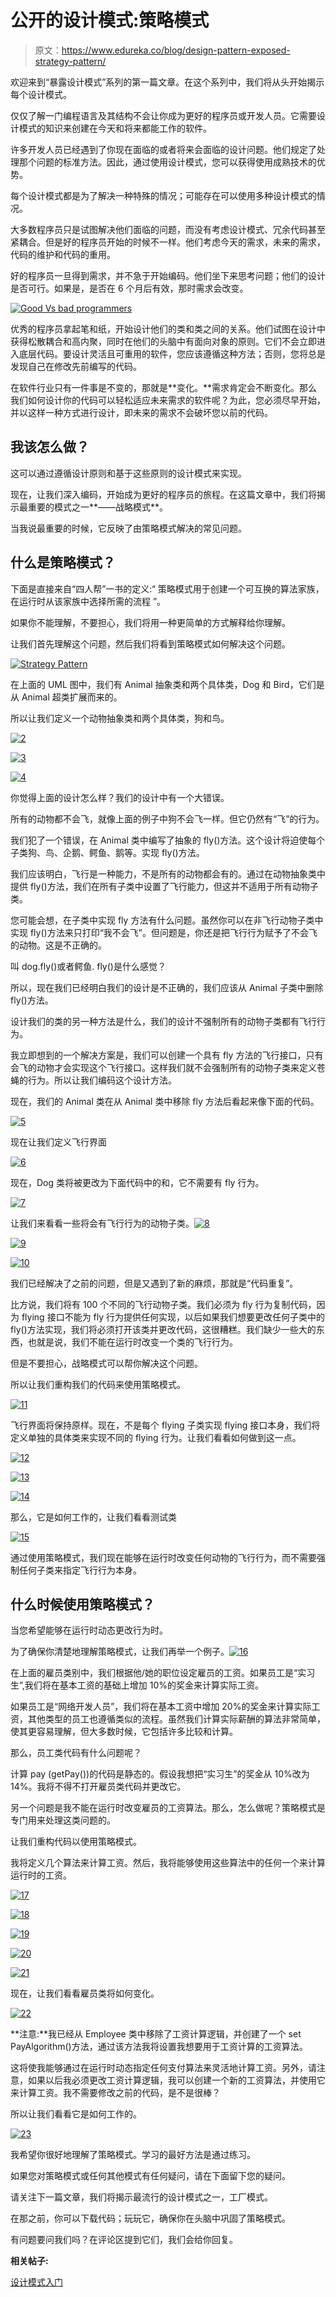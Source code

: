 # 公开的设计模式:策略模式

> 原文：<https://www.edureka.co/blog/design-pattern-exposed-strategy-pattern/>

欢迎来到“暴露设计模式”系列的第一篇文章。在这个系列中，我们将从头开始揭示每个设计模式。

仅仅了解一门编程语言及其结构不会让你成为更好的程序员或开发人员。它需要设计模式的知识来创建在今天和将来都能工作的软件。

许多开发人员已经遇到了你现在面临的或者将来会面临的设计问题。他们规定了处理那个问题的标准方法。因此，通过使用设计模式，您可以获得使用成熟技术的优势。

每个设计模式都是为了解决一种特殊的情况；可能存在可以使用多种设计模式的情况。

大多数程序员只是试图解决他们面临的问题，而没有考虑设计模式、冗余代码甚至紧耦合。但是好的程序员开始的时候不一样。他们考虑今天的需求，未来的需求，代码的维护和代码的重用。

好的程序员一旦得到需求，并不急于开始编码。他们坐下来思考问题；他们的设计是否可行。如果是，是否在 6 个月后有效，那时需求会改变。

[![Good Vs bad programmers](img/6e2a5ba2596549ba0704f4041981305c.png "Good Vs bad programmers")](https://cdn.edureka.co/blog/wp-content/uploads/2014/12/image.png)

优秀的程序员拿起笔和纸，开始设计他们的类和类之间的关系。他们试图在设计中获得松散耦合和高内聚，同时在他们的头脑中有面向对象的原则。它们不会立即进入底层代码。要设计灵活且可重用的软件，您应该遵循这种方法；否则，您将总是发现自己在修改先前编写的代码。

在软件行业只有一件事是不变的，那就是**变化。**需求肯定会不断变化。那么我们如何设计你的代码可以轻松适应未来需求的软件呢？为此，您必须尽早开始，并以这样一种方式进行设计，即未来的需求不会破坏您以前的代码。

## **我该怎么做？**

这可以通过遵循设计原则和基于这些原则的设计模式来实现。

现在，让我们深入编码，开始成为更好的程序员的旅程。在这篇文章中，我们将揭示最重要的模式之一**——战略模式**。

当我说最重要的时候，它反映了由策略模式解决的常见问题。

## **什么是策略模式？**

下面是直接来自“四人帮”一书的定义:“ 策略模式用于创建一个可互换的算法家族，在运行时从该家族中选择所需的流程 ”。

如果你不能理解，不要担心，我们将用一种更简单的方式解释给你理解。

让我们首先理解这个问题，然后我们将看到策略模式如何解决这个问题。

[![Strategy Pattern](img/93f13a87dbbae23eea517a9bb2621778.png "Strategy Pattern")](https://cdn.edureka.co/blog/wp-content/uploads/2014/12/1.png)

在上面的 UML 图中，我们有 Animal 抽象类和两个具体类，Dog 和 Bird，它们是从 Animal 超类扩展而来的。

所以让我们定义一个动物抽象类和两个具体类，狗和鸟。

[![2](img/dfca5131fbaa64abbf4fe65a40e06bb5.png)](https://cdn.edureka.co/blog/wp-content/uploads/2014/12/23.png)

[![3](img/84a548143ac60dcd9a3e17b3ba7a9b11.png)](https://cdn.edureka.co/blog/wp-content/uploads/2014/12/31.png)

[![4](img/09323db18455a26cbbdc80354864fddd.png)](https://cdn.edureka.co/blog/wp-content/uploads/2014/12/41.png)

你觉得上面的设计怎么样？我们的设计中有一个大错误。

所有的动物都不会飞，就像上面的例子中狗不会飞一样。但它仍然有“飞”的行为。

我们犯了一个错误，在 Animal 类中编写了抽象的 fly()方法。这个设计将迫使每个子类狗、鸟、企鹅、鳄鱼、鹅等。实现 fly()方法。

我们应该明白，飞行是一种能力，不是所有的动物都会有的。通过在动物抽象类中提供 fly()方法，我们在所有子类中设置了飞行能力，但这并不适用于所有动物子类。

您可能会想，在子类中实现 fly 方法有什么问题。虽然你可以在非飞行动物子类中实现 fly()方法来只打印“我不会飞”。但问题是，你还是把飞行行为赋予了不会飞的动物。这是不正确的。

叫 dog.fly()或者鳄鱼. fly()是什么感觉？

所以，现在我们已经明白我们的设计是不正确的，我们应该从 Animal 子类中删除 fly()方法。

设计我们的类的另一种方法是什么，我们的设计不强制所有的动物子类都有飞行行为。

我立即想到的一个解决方案是，我们可以创建一个具有 fly 方法的飞行接口，只有会飞的动物才会实现这个飞行接口。这样我们就不会强制所有的动物子类来定义苍蝇的行为。所以让我们编码这个设计方法。

现在，我们的 Animal 类在从 Animal 类中移除 fly 方法后看起来像下面的代码。

[![5](img/a837c0cfcb7362fd05a937aecd4bbde8.png)](https://cdn.edureka.co/blog/wp-content/uploads/2014/12/51.png)

现在让我们定义飞行界面

[![6](img/44fd56d757d74f3ebe5580304990c973.png)](https://cdn.edureka.co/blog/wp-content/uploads/2014/12/61.png)

现在，Dog 类将被更改为下面代码中的和，它不需要有 fly 行为。

[![7](img/30a19551e73e1ba41045acd5f413d39a.png)](https://cdn.edureka.co/blog/wp-content/uploads/2014/12/72.png)

让我们来看看一些将会有飞行行为的动物子类。[![8](img/d9b338d638de984d1812397b629d49a7.png)](https://cdn.edureka.co/blog/wp-content/uploads/2014/12/81.png)

[![9](img/705e1aadb5fe17795d199a66160a9a7c.png)](https://cdn.edureka.co/blog/wp-content/uploads/2014/12/92.png)

[![10](img/76497cea642fbbffee5887026642ee5e.png)](https://cdn.edureka.co/blog/wp-content/uploads/2014/12/101.png)

我们已经解决了之前的问题，但是又遇到了新的麻烦，那就是“代码重复”。

比方说，我们将有 100 个不同的飞行动物子类。我们必须为 fly 行为复制代码，因为 flying 接口不能为 fly 行为提供任何实现，以后如果我们想要更改任何子类中的 fly()方法实现，我们将必须打开该类并更改代码，这很糟糕。我们缺少一些大的东西，也就是说，我们不能在运行时改变一个类的飞行行为。

但是不要担心，战略模式可以帮你解决这个问题。

所以让我们重构我们的代码来使用策略模式。

[![11](img/86bdf29f2b5de36f5b84fc63ec9b1f03.png)](https://cdn.edureka.co/blog/wp-content/uploads/2014/12/111.png)

飞行界面将保持原样。现在，不是每个 flying 子类实现 flying 接口本身，我们将定义单独的具体类来实现不同的 flying 行为。让我们看看如何做到这一点。

[![12](img/bfe4bab51aa59e0b8ee9287d2aa7f4de.png)](https://cdn.edureka.co/blog/wp-content/uploads/2014/12/121.png)

[![13](img/4ce83a38fae38eaa9f049462eac7a3e0.png)](https://cdn.edureka.co/blog/wp-content/uploads/2014/12/131.png)

[![14](img/b9b6583f6ea043b65c0cc5a1e5c38aec.png)](https://cdn.edureka.co/blog/wp-content/uploads/2014/12/141.png)

那么，它是如何工作的，让我们看看测试类

[![15](img/ca35551d6abed8c168654c34032f9ab5.png)](https://cdn.edureka.co/blog/wp-content/uploads/2014/12/151.png)

通过使用策略模式，我们现在能够在运行时改变任何动物的飞行行为，而不需要强制任何子类来指定飞行行为本身。

## **什么时候使用策略模式？**

当您希望能够在运行时动态更改行为时。

为了确保你清楚地理解策略模式，让我们再举一个例子。[![16](img/bf8c222cdcf3b7dbbb37a81898d76a4a.png)](https://cdn.edureka.co/blog/wp-content/uploads/2014/12/16.png)

在上面的雇员类别中，我们根据他/她的职位设定雇员的工资。如果员工是“实习生”,我们将在基本工资的基础上增加 10%的奖金来计算实际工资。

如果员工是“网络开发人员”，我们将在基本工资中增加 20%的奖金来计算实际工资，其他类型的员工也遵循类似的流程。虽然我们计算实际薪酬的算法非常简单，使其更容易理解，但大多数时候，它包括许多比较和计算。

那么，员工类代码有什么问题呢？

计算 pay (getPay())的代码是静态的。假设我想把“实习生”的奖金从 10%改为 14%。我将不得不打开雇员类代码并更改它。

另一个问题是我不能在运行时改变雇员的工资算法。那么，怎么做呢？策略模式是专门用来处理这类问题的。

让我们重构代码以使用策略模式。

我将定义几个算法来计算工资。然后，我将能够使用这些算法中的任何一个来计算运行时的工资。

[![17](img/e882d2899255efb8fa34a9a96562355a.png)](https://cdn.edureka.co/blog/wp-content/uploads/2014/12/17.png)

[![18](img/ef3839bce24ec226a15aeb3fbab43c2d.png)](https://cdn.edureka.co/blog/wp-content/uploads/2014/12/18.png)

[![19](img/0147bfa84aee8619a4e2da04125b5112.png)](https://cdn.edureka.co/blog/wp-content/uploads/2014/12/19.png)

[![20](img/5af8131198b8c3ce6cfc3fa8b9dbc31e.png)](https://cdn.edureka.co/blog/wp-content/uploads/2014/12/20.png)

[![21](img/62d430d7e3a6292f24b1761c8f118c3f.png)](https://cdn.edureka.co/blog/wp-content/uploads/2014/12/211.png)

现在，让我们看看雇员类将如何变化。

[![22](img/95e6931f12d9dacd0863a7f8896afb1b.png)](https://cdn.edureka.co/blog/wp-content/uploads/2014/12/221.png)

**注意:**我已经从 Employee 类中移除了工资计算逻辑，并创建了一个 set PayAlgorithm()方法，通过该方法我将设置我想要用于工资计算的工资算法。

这将使我能够通过在运行时动态指定任何支付算法来灵活地计算工资。另外，请注意，如果以后我必须更改工资计算逻辑，我可以创建一个新的工资算法，并使用它来计算工资。我不需要修改之前的代码，是不是很棒？

所以让我们看看它是如何工作的。

[![23](img/b2ab1f4fb8d2a3d8abe9241b38c0898d.png)](https://cdn.edureka.co/blog/wp-content/uploads/2014/12/231.png)

我希望你很好地理解了策略模式。学习的最好方法是通过练习。

如果您对策略模式或任何其他模式有任何疑问，请在下面留下您的疑问。

请关注下一篇文章，我们将揭示最流行的设计模式之一，工厂模式。

在那之前，你可以下载代码；玩玩它，确保你在头脑中巩固了策略模式。

有问题要问我们吗？在评论区提到它们，我们会给你回复。

**相关帖子:**

[设计模式入门](https://www.edureka.co/design-patterns-self-paced)